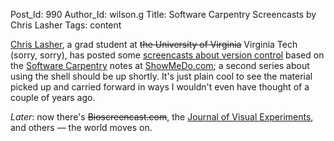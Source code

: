 Post_Id: 990
Author_Id: wilson.g
Title: Software Carpentry Screencasts by Chris Lasher
Tags: content

<p><a href="http://showmedo.com/videotutorials/?author=1364">Chris Lasher</a>, a grad student at <span style="text-decoration:line-through;">the University of Virginia</span> Virginia Tech (sorry, sorry), has posted some <a href="http://showmedo.com/videos/series?name=bfNi2X3Xg">screencasts about version control</a> based on the <a href="http://swc.scipy.org">Software Carpentry</a> notes at <a href="http://www.showmedo.com">ShowMeDo.com</a>; a second series about using the shell should be up shortly.  It's just plain cool to see the material picked up and carried forward in ways I wouldn't even have thought of a couple of years ago.</p>
<p><em>Later</em>: now there's <del datetime="2012-01-28T05:01:24+00:00">Bioscreencast.com</del>, the <a href="http://www.jove.com/">Journal of Visual Experiments</a>, and others &mdash; the world moves on.</p>
